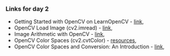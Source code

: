 ### Links for day 2
  - Getting Started with OpenCV on LearnOpenCV - [link](https://learnopencv.com/getting-started-with-opencv/),  
  - OpenCV Load Image (cv2.imread) - [link](https://pyimagesearch.com/2021/01/20/opencv-load-image-cv2-imread/),  
  - Image Arithmetic with OpenCV - [link](https://pyimagesearch.com/2021/01/19/image-arithmetic-opencv/),  
  - OpenCV Color Spaces (cv2.cvtColor) - [resources](https://pyimagesearch.com/2021/04/28/opencv-color-spaces-cv2-cvtcolor/),     
  - OpenCV Color Spaces and Conversion: An Introduction - [link](https://blog.roboflow.com/opencv-color-spaces/),  